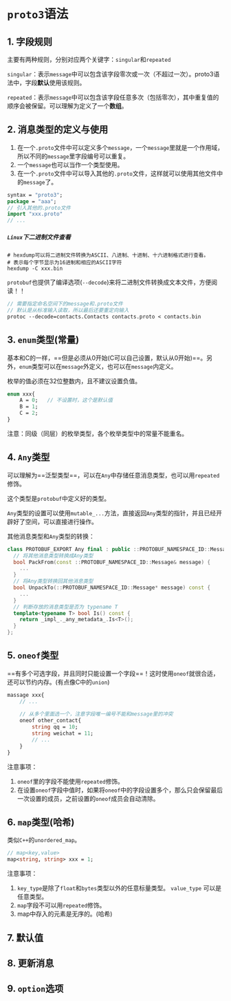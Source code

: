 # `proto3`语法

## 1. 字段规则

主要有两种规则，分别对应两个关键字：`singular`和`repeated`

`singular`：表示`message`中可以包含该字段零次或一次（不超过一次）。proto3语法中，字段**默认**使用该规则。  

`repeated`：表示`message`中可以包含该字段任意多次（包括零次），其中重复值的顺序会被保留。可以理解为定义了一个**数组**。  

## 2. 消息类型的定义与使用

1. 在一个`.proto`文件中可以定义多个`message`，一个`message`里就是一个作用域，所以不同的`message`里字段编号可以重复。
2. 一个`message`也可以当作一个类型使用。
3. 在一个`.proto`文件中可以导入其他的`.proto`文件，这样就可以使用其他文件中的`message`了。

```protobuf
syntax = "proto3";
package = "aaa";
// 引入其他的.proto文件
import "xxx.proto"
// ...
```

##### `Linux`下二进制文件查看

```shell
# hexdump可以将二进制⽂件转换为ASCII、八进制、十进制、十六进制格式进⾏查看。
# 表示每个字节显示为16进制和相应的ASCII字符
hexdump -C xxx.bin
```

`protobuf`也提供了编译选项(`--decode`)来将二进制文件转换成文本文件，方便阅读！！

```protobuf
// 需要指定命名空间下的message和.proto文件
// 默认是从标准输入读取，所以最后还要重定向输入
protoc --decode=contacts.Contacts contacts.proto < contacts.bin
```

## 3. `enum`类型(常量)

基本和C的一样，==但是必须从0开始(C可以自己设置，默认从0开始)==。另外，`enum`类型可以在`message`外定义，也可以在`message`内定义。

枚举的值必须在32位整数内，且不建议设置负值。

```protobuf
enum xxx{
	A = 0;   // 不设置时，这个是默认值
	B = 1;
	C = 2;
}
```

注意：同级（同层）的枚举类型，各个枚举类型中的常量不能重名。  

## 4. `Any`类型

可以理解为==泛型类型==，可以在`Any`中存储任意消息类型，也可以用`repeated`修饰。

这个类型是`protobuf`中定义好的类型。

`Any`类型的设置可以使用`mutable_...`方法，直接返回`Any`类型的指针，并且已经开辟好了空间，可以直接进行操作。

其他消息类型和`Any`类型的转换：

```C++
class PROTOBUF_EXPORT Any final : public ::PROTOBUF_NAMESPACE_ID::Message {
  // 将其他消息类型转换成Any类型
  bool PackFrom(const ::PROTOBUF_NAMESPACE_ID::Message& message) {
    ...
  }
  // 将Any类型转换回其他消息类型
  bool UnpackTo(::PROTOBUF_NAMESPACE_ID::Message* message) const {
    ...
  }
  // 判断存放的消息类型是否为 typename T
  template<typename T> bool Is() const {
    return _impl_._any_metadata_.Is<T>();
  }
};
```

## 5. `oneof`类型

==有多个可选字段，并且同时只能设置一个字段==！这时使用`oneof`就很合适，还可以节约内存。(有点像C中的`union`)

```protobuf
massage xxx{
	// ...
	
	// 从多个里面选一个，注意字段唯一编号不能和message里的冲突
	oneof other_contact{
		string qq = 10;
		string weichat = 11;
		// ...
	}
}
```

注意事项：

1. `oneof`里的字段不能使用`repeated`修饰。
2. 在设置`oneof`字段中值时，如果将`oneof`中的字段设置多个，那么只会保留最后一次设置的成员，之前设置的`oneof`成员会自动清除。  

## 6. `map`类型(哈希)

类似`C++`的`unordered_map`。

```protobuf
// map<key,value>
map<string, string> xxx = 1;
```

注意事项：

1. `key_type`是除了`float`和`bytes`类型以外的任意标量类型。 `value_type` 可以是任意类型。  
2. `map`字段不可以用`repeated`修饰。
3. map中存入的元素是无序的。(哈希)

## 7. 默认值

## 8. 更新消息

## 9. `option`选项





